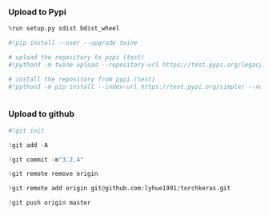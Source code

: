 ### Upload to  Pypi

```python
%run setup.py sdist bdist_wheel
```

```python
#!pip install --user --upgrade twine
```

```python
# upload the repository to pypi (test)
#!python3 -m twine upload --repository-url https://test.pypi.org/legacy/ dist/*
```

```python
# install the repository from pypi (test)
#!python3 -m pip install --index-url https://test.pypi.org/simple/ --no-deps torchkeras
```

```python

```

### Upload to github

```python
#!git init 
```

```python
!git add -A
```

```python
!git commit -m"3.2.4"
```

```python
!git remote remove origin 
```

```python
!git remote add origin git@github.com:lyhue1991/torchkeras.git
```

```python
!git push origin master 
```

```python

```
